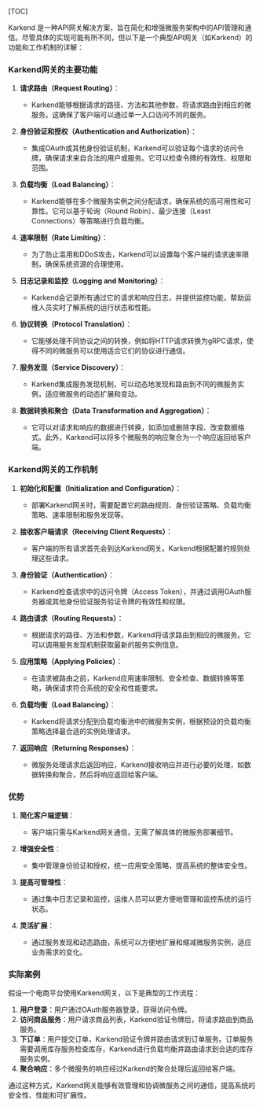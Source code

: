 [TOC]



Karkend 是一种API网关解决方案，旨在简化和增强微服务架构中的API管理和通信。尽管具体的实现可能有所不同，但以下是一个典型API网关（如Karkend）的功能和工作机制的详解：

### Karkend网关的主要功能

1. **请求路由（Request Routing）**：
   - Karkend能够根据请求的路径、方法和其他参数，将请求路由到相应的微服务。这确保了客户端可以通过单一入口访问不同的服务。

2. **身份验证和授权（Authentication and Authorization）**：
   - 集成OAuth或其他身份验证机制，Karkend可以验证每个请求的访问令牌，确保请求来自合法的用户或服务。它可以检查令牌的有效性、权限和范围。

3. **负载均衡（Load Balancing）**：
   - Karkend能够在多个微服务实例之间分配请求，确保系统的高可用性和可靠性。它可以基于轮询（Round Robin）、最少连接（Least Connections）等策略进行负载均衡。

4. **速率限制（Rate Limiting）**：
   - 为了防止滥用和DDoS攻击，Karkend可以设置每个客户端的请求速率限制，确保系统资源的合理使用。

5. **日志记录和监控（Logging and Monitoring）**：
   - Karkend会记录所有通过它的请求和响应日志，并提供监控功能，帮助运维人员实时了解系统的运行状态和性能。

6. **协议转换（Protocol Translation）**：
   - 它能够处理不同协议之间的转换，例如将HTTP请求转换为gRPC请求，使得不同的微服务可以使用适合它们的协议进行通信。

7. **服务发现（Service Discovery）**：
   - Karkend集成服务发现机制，可以动态地发现和路由到不同的微服务实例，适应微服务的动态扩展和变动。

8. **数据转换和聚合（Data Transformation and Aggregation）**：
   - 它可以对请求和响应的数据进行转换，如添加或删除字段、改变数据格式。此外，Karkend可以将多个微服务的响应聚合为一个响应返回给客户端。

### Karkend网关的工作机制

1. **初始化和配置（Initialization and Configuration）**：
   - 部署Karkend网关时，需要配置它的路由规则、身份验证策略、负载均衡策略、速率限制和服务发现等。

2. **接收客户端请求（Receiving Client Requests）**：
   - 客户端的所有请求首先会到达Karkend网关。Karkend根据配置的规则处理这些请求。

3. **身份验证（Authentication）**：
   - Karkend检查请求中的访问令牌（Access Token），并通过调用OAuth服务器或其他身份验证服务验证令牌的有效性和权限。

4. **路由请求（Routing Requests）**：
   - 根据请求的路径、方法和参数，Karkend将请求路由到相应的微服务。它可以调用服务发现机制获取最新的服务实例信息。

5. **应用策略（Applying Policies）**：
   - 在请求被路由之前，Karkend应用速率限制、安全检查、数据转换等策略，确保请求符合系统的安全和性能要求。

6. **负载均衡（Load Balancing）**：
   - Karkend将请求分配到负载均衡池中的微服务实例，根据预设的负载均衡策略选择最合适的实例处理请求。

7. **返回响应（Returning Responses）**：
   - 微服务处理请求后返回响应，Karkend接收响应并进行必要的处理，如数据转换和聚合，然后将响应返回给客户端。

### 优势

1. **简化客户端逻辑**：
   - 客户端只需与Karkend网关通信，无需了解具体的微服务部署细节。

2. **增强安全性**：
   - 集中管理身份验证和授权，统一应用安全策略，提高系统的整体安全性。

3. **提高可管理性**：
   - 通过集中日志记录和监控，运维人员可以更方便地管理和监控系统的运行状态。

4. **灵活扩展**：
   - 通过服务发现和动态路由，系统可以方便地扩展和缩减微服务实例，适应业务需求的变化。

### 实际案例

假设一个电商平台使用Karkend网关，以下是典型的工作流程：

1. **用户登录**：用户通过OAuth服务器登录，获得访问令牌。
2. **访问商品服务**：用户请求商品列表，Karkend验证令牌后，将请求路由到商品服务。
3. **下订单**：用户提交订单，Karkend验证令牌并路由请求到订单服务。订单服务需要调用库存服务检查库存，Karkend进行负载均衡并路由请求到合适的库存服务实例。
4. **聚合响应**：多个微服务的响应经过Karkend的聚合处理后返回给客户端。

通过这种方式，Karkend网关能够有效管理和协调微服务之间的通信，提高系统的安全性、性能和可扩展性。